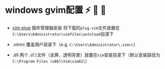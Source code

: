 # windows gvim配置 :zap: :moyai: :shirt:
- [vim-plug](https://github.com/junegunn/vim-plug) 插件管理器安装
将下载的`plug.vim`文件放置在`C:\Users\Administrator\vimfiles\autoload`目录下

- .vimrc
覆盖用户目录下（e.g. `C:\Users\Administrator\.vimrc`）

- .dll
两个`.dll`文件（全屏、透明背景）放置在`vim`安装目录下（默认安装路径为`C:\Program Files (x86)\Vim\vim82\`）